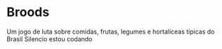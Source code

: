 # Broods
Um jogo de luta sobre comidas, frutas, legumes e hortalíceas típicas do Brasil
Silencio estou codando
